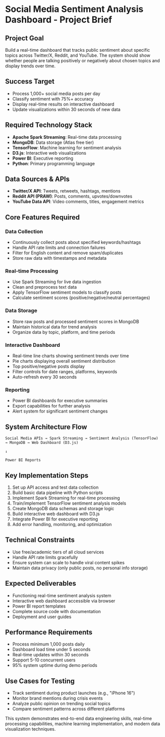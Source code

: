 # Social Media Sentiment Analysis Dashboard - Project Brief

## Project Goal
Build a real-time dashboard that tracks public sentiment about specific topics across Twitter/X, Reddit, and YouTube. The system should show whether people are talking positively or negatively about chosen topics and display trends over time.

## Success Target
- Process 1,000+ social media posts per day
- Classify sentiment with 75%+ accuracy
- Display real-time results on interactive dashboard
- Update visualizations within 30 seconds of new data

## Required Technology Stack
- **Apache Spark Streaming**: Real-time data processing
- **MongoDB**: Data storage (Atlas free tier)
- **TensorFlow**: Machine learning for sentiment analysis
- **D3.js**: Interactive web visualizations  
- **Power BI**: Executive reporting
- **Python**: Primary programming language

## Data Sources & APIs
- **Twitter/X API**: Tweets, retweets, hashtags, mentions
- **Reddit API (PRAW)**: Posts, comments, upvotes/downvotes
- **YouTube Data API**: Video comments, titles, engagement metrics

## Core Features Required

### Data Collection
- Continuously collect posts about specified keywords/hashtags
- Handle API rate limits and connection failures
- Filter for English content and remove spam/duplicates
- Store raw data with timestamps and metadata

### Real-time Processing
- Use Spark Streaming for live data ingestion
- Clean and preprocess text data
- Apply TensorFlow sentiment models to classify posts
- Calculate sentiment scores (positive/negative/neutral percentages)

### Data Storage
- Store raw posts and processed sentiment scores in MongoDB
- Maintain historical data for trend analysis
- Organize data by topic, platform, and time periods

### Interactive Dashboard
- Real-time line charts showing sentiment trends over time
- Pie charts displaying overall sentiment distribution
- Top positive/negative posts display
- Filter controls for date ranges, platforms, keywords
- Auto-refresh every 30 seconds

### Reporting
- Power BI dashboards for executive summaries
- Export capabilities for further analysis
- Alert system for significant sentiment changes

## System Architecture Flow
```
Social Media APIs → Spark Streaming → Sentiment Analysis (TensorFlow) → MongoDB → Web Dashboard (D3.js)
                                                                        ↓
                                                                   Power BI Reports
```

## Key Implementation Steps
1. Set up API access and test data collection
2. Build basic data pipeline with Python scripts
3. Implement Spark Streaming for real-time processing
4. Train/implement TensorFlow sentiment analysis models
5. Create MongoDB data schemas and storage logic
6. Build interactive web dashboard with D3.js
7. Integrate Power BI for executive reporting
8. Add error handling, monitoring, and optimization

## Technical Constraints
- Use free/academic tiers of all cloud services
- Handle API rate limits gracefully
- Ensure system can scale to handle viral content spikes
- Maintain data privacy (only public posts, no personal info storage)

## Expected Deliverables
- Functioning real-time sentiment analysis system
- Interactive web dashboard accessible via browser
- Power BI report templates
- Complete source code with documentation
- Deployment and user guides

## Performance Requirements
- Process minimum 1,000 posts daily
- Dashboard load time under 5 seconds
- Real-time updates within 30 seconds
- Support 5-10 concurrent users
- 95% system uptime during demo periods

## Use Cases for Testing
- Track sentiment during product launches (e.g., "iPhone 16")
- Monitor brand mentions during crisis events
- Analyze public opinion on trending social topics
- Compare sentiment patterns across different platforms

This system demonstrates end-to-end data engineering skills, real-time processing capabilities, machine learning implementation, and modern data visualization techniques.